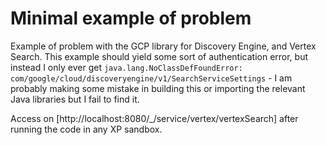 # Minimal example of problem

Example of problem with the GCP library for Discovery Engine, and Vertex Search. This example should yield some sort of authentication error, but instead I only ever get `java.lang.NoClassDefFoundError: com/google/cloud/discoveryengine/v1/SearchServiceSettings` - I am probably making some mistake in building this or importing the relevant Java libraries but I fail to find it.

Access on [http://localhost:8080/_/service/vertex/vertexSearch] after running the code in any XP sandbox.
